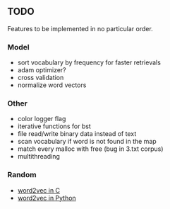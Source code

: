 ## TODO

Features to be implemented in no particular order.

### Model

* sort vocabulary by frequency for faster retrievals
* adam optimizer?
* cross validation
* normalize word vectors

### Other

* color logger flag
* iterative functions for bst
* file read/write binary data instead of text
* scan vocabulary if word is not found in the map
* match every malloc with free (bug in 3.txt corpus)
* multithreading

### Random

* [word2vec in C](https://github.com/chrisjmccormick/word2vec_commented/blob/master/word2vec.c)
* [word2vec in Python](https://github.com/deborausujono/word2vecpy/blob/master/word2vec.py)
